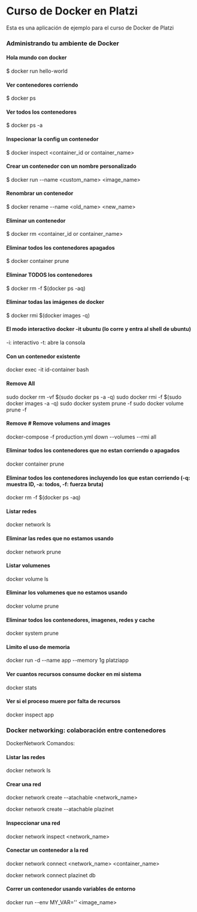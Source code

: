 # Curso de Docker en Platzi

Esta es una aplicación de ejemplo para el curso de Docker de Platzi

### Administrando tu ambiente de Docker

#### Hola mundo con docker
$ docker run hello-world
#### Ver contenedores corriendo
$ docker ps
#### Ver todos los contenedores
$ docker ps -a
#### Inspecionar la config un contenedor
$ docker inspect <container_id or container_name>
#### Crear un contenedor con un nombre personalizado
$ docker run --name <custom_name> <image_name>
#### Renombrar un contenedor
$ docker rename --name <old_name> <new_name>
#### Eliminar un contenedor
$ docker rm <container_id or container_name>
#### Eliminar todos los contenedores apagados
$ docker container prune
#### Eliminar TODOS los contenedores
$ docker rm -f $(docker ps -aq)
#### Eliminar todas las imágenes de docker
$ docker rmi $(docker images -q)

#### El modo interactivo docker -it ubuntu (lo corre y entra al shell de ubuntu)
-i: interactivo
-t: abre la consola

#### Con un contenedor existente
docker exec -it id-container bash

#### Remove All
sudo docker rm -vf $(sudo docker ps -a -q)
sudo docker rmi -f $(sudo docker images -a -q)
sudo docker system prune -f
sudo docker volume prune -f

#### Remove # Remove volumens and images
docker-compose -f production.yml down --volumes --rmi all

#### Eliminar todos los contenedores que no estan corriendo o apagados
docker container prune

#### Eliminar todos los contenedores incluyendo los que estan corriendo (-q: muestra ID, -a: todos, -f: fuerza bruta)
docker rm -f $(docker ps -aq)

#### Listar redes
docker network ls

#### Eliminar las redes que no estamos usando
docker network prune

#### Listar volumenes
docker volume ls

#### Eliminar los volumenes que no estamos usando
docker volume prune

#### Eliminar todos los contenedores, imagenes, redes y cache
docker system prune

#### Limito el uso de memoria
docker run -d --name app --memory 1g platziapp

#### Ver cuantos recursos consume docker en mi sistema
docker stats

#### Ver si el proceso muere por falta de recursos
docker inspect app

### Docker networking: colaboración entre contenedores

DockerNetwork
Comandos:
#### Listar las redes
docker network ls

#### Crear una red
docker network create --atachable <network_name>

docker network create --atachable plazinet 

#### Inspeccionar una red
docker network inspect <network_name>

#### Conectar un contenedor a la red
docker network connect  <network_name> <container_name> 

docker network connect plazinet db 

#### Correr un contenedor usando variables de entorno
docker run --env MY_VAR='' <image_name>
